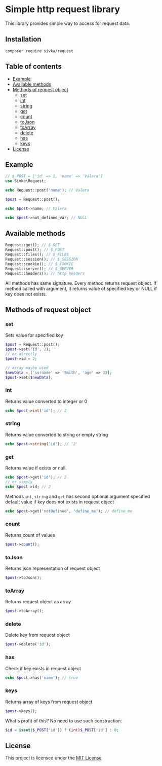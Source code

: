 # Simple http request library

This library provides simple way to access for request data.

## Installation

```
composer require sivka/request
```

## Table of contents
- [Example](#example)
- [Available methods](#available-methods)
- [Methods of request object](#methods-of-request-object)
  - [set](#set)
  - [int](#int)
  - [string](#string)
  - [get](#get)
  - [count](#count)
  - [toJson](#tojson)
  - [toArray](#toarray)
  - [delete](#delete)
  - [has](#has)
  - [keys](#keys)
- [License](#license)

## Example

```php
// $_POST = ['id' => 1, 'name' => 'Valera']
use Sivka\Request;

echo Request::post('name'); // Valera

$post = Request::post();

echo $post->name; // Valera

echo $post->not_defined_var; // NULL

```

## Available methods

```php
Request::get(); // $_GET
Request::post(); // $_POST
Request::files(); // $_FILES
Request::session(); // $_SESSION
Request::cookie(); // $_COOKIE
Request::server(); // $_SERVER
Request::headers(); // http headers
```

All methods has same signature.
Every method returns request object.
If method called with argument, it returns value of specified key or NULL if key does not exists.

## Methods of request object

### set

Sets value for specified key

```php
$post = Request::post();
$post->set('id', 2);
// or directly
$post->id = 2;

// array maybe used
$newData = ['surname' => 'Smith', 'age' => 33];
$post->set($newData);
```

### int
Returns value converted to integer or 0
```php
echo $post->int('id'); // 2
```

### string
Returns value converted to string or empty string
```php
echo $post->string('id'); // '2'
```

### get
Returns value if exists or null.
```php
echo $post->get('id'); // 2
// or simply
echo $post->id; // 2
```

Methods `int`, `string` and `get` has second optional argument specified default value if key does not exists in request object
```php
echo $post->get('notDefined', 'define_me'); // define_me
```

### count
Returns count of values
```php
$post->count();
```

### toJson
Returns json representation of request object
```php
$post->toJson();
```

### toArray
Returns request object as array
```php
$post->toArray();
```

### delete
Delete key from request object
```php
$post->delete('id');
```

### has
Check if key exists in request object
```php
echo $post->has('name'); // true
```

### keys
Returns array of keys from request object
```php
$post->keys();
```

What's profit of this? No need to use such construction:
```php
$id = isset($_POST['id']) ? (int)$_POST['id'] : 0;
```


## License

This project is licensed under the [MIT License](LICENSE.md)